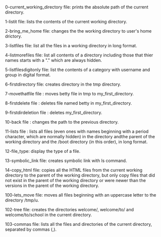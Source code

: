 0-current_working_directory file: prints the absolute path of the current directory.

1-listit file: lists the contents of the current working directory.

2-bring_me_home file: changes the the working directory to user's home drictory.

3-listfiles file: list all the files in a working directory in long format.

4-listmorefiles file: list all contents of a directory including those that thier names starts with a "." which are always hidden.

5-listfilesdigitonly file: list the contents of a category with username and group in digital format.

6-firstdirectory file: creates directory in the tmp directory.

7-movethatfile file : moves betty file in tmp to my_first_directory.

8-firstdelete file : deletes file named betty in my_first_directory.

9-firstdirdeletion file : deletes my_first_directory.

10-back file : changes the path to the previous directory.

11-lists file : lists all files (even ones with names beginning with a period character, which are normally hidden) in the directory andthe parent of the working directory and the /boot directory (in this order), in long format.

12-file_type: display the type of a file.


13-symbolic_link file: creates symbolic link with ls command.

14-copy_html file: copies all the HTML files from the current working directory to the parent of the working directory, but only copy files that did not exist in the parent of the working directory or were newer than the versions in the parent of the working directory.

100-lets_move file: moves all files beginning with an uppercase letter to the directory /tmp/u.

102-tree file:  creates the directories welcome/, welcome/to/ and welcome/to/school in the current directory.

103-commas file: lists all the files and directories of the current directory, separated by commas (,).
